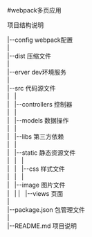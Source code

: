 #webpack多页应用

项目结构说明

|--config     webpack配置 <br/>
|<br/>
|--dist       压缩文件 <br/>
|<br/>
|--erver      dev环境服务 <br/>
|<br/>
|--src        代码源文件 <br/>
|&nbsp;&nbsp;&nbsp;|<br/>
|&nbsp;&nbsp;&nbsp;|--controllers     控制器 <br/>
|&nbsp;&nbsp;&nbsp;|<br/>
|&nbsp;&nbsp;&nbsp;|--models          数据操作 <br/>
|&nbsp;&nbsp;&nbsp;|<br/>
|&nbsp;&nbsp;&nbsp;|--libs            第三方依赖 <br/>
|&nbsp;&nbsp;&nbsp;|<br/>
|&nbsp;&nbsp;&nbsp;|--static          静态资源文件 <br/>
|&nbsp;&nbsp;&nbsp;|&nbsp;&nbsp;&nbsp;|<br/>
|&nbsp;&nbsp;&nbsp;|&nbsp;&nbsp;&nbsp;|--css         样式文件 <br/>
|&nbsp;&nbsp;&nbsp;|&nbsp;&nbsp;&nbsp;|<br/>
|&nbsp;&nbsp;&nbsp;|--image       图片文件 <br/>
|&nbsp;&nbsp;&nbsp;|
|&nbsp;&nbsp;&nbsp;|--views     页面<br/>
|  
|--package.json  包管理文件 <br/>
|<br/>
|--README.md     项目说明

